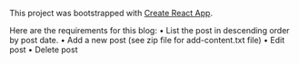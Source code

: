 This project was bootstrapped with [Create React App](https://github.com/facebookincubator/create-react-app).

Here are the requirements for this blog:
•	List the post in descending order by post date.
•	Add a new post (see zip file for add-content.txt file)
•	Edit post 
•	Delete post
